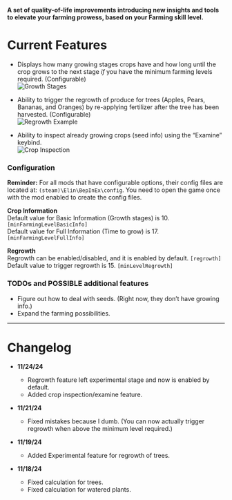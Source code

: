 **A set of quality-of-life improvements introducing new insights and tools to elevate your farming prowess, based on your Farming skill level.**

# Current Features

-   Displays how many growing stages crops have and how long until the crop grows to the next stage _if_ you have the minimum farming levels required. (Configurable)  
    ![Growth Stages](https://uc455a6fdbc20d38b8f541880188.dl.dropboxusercontent.com/cd/0/inline/Ce_z4Tt5J5iIqSXB6y0lr8g2s_YcuA1A09z8ozlaw-yquWzxtYe4bQG09g_NQcfWkwYXj8AWWFAf3Dl1wmD8cbQghCRS3r6keyMe2V04Wzj8bOYLFXSmXDey30n0-yXt5G4VYeZyi9azPkfjSJjq8gnW/file#)

-   Ability to trigger the regrowth of produce for trees (Apples, Pears, Bananas, and Oranges) by re-applying fertilizer after the tree has been harvested. (Configurable)  
    ![Regrowth Example](https://i.giphy.com/media/v1.Y2lkPTc5MGI3NjExenpzeGw5cnI2NTRxMG92NXVicWhoYnoyMGNuMDU1enVpeXo0b2ZsMiZlcD12MV9pbnRlcm5hbF9naWZfYnlfaWQmY3Q9Zw/8nPRa6w19l1eoJhjV7/giphy.gif)

-   Ability to inspect already growing crops (seed info) using the “Examine” keybind.  
    ![Crop Inspection](https://i.giphy.com/media/v1.Y2lkPTc5MGI3NjExM29jNGYwbXUzeWE3bHBmdGxsd3l5eG04a3Rzd29tdjd0am1vcHE0MyZlcD12MV9pbnRlcm5hbF9naWZfYnlfaWQmY3Q9Zw/MR7WfMlPBdaU0jGwiH/giphy.gif)

### Configuration

**Reminder:** For all mods that have configurable options, their config files are located at: `(steam)\Elin\BepInEx\config`. You need to open the game once with the mod enabled to create the config files.

**Crop Information**  
Default value for Basic Information (Growth stages) is 10. `[minFarmingLevelBasicInfo]`  
Default value for Full Information (Time to grow) is 17. `[minFarmingLevelFullInfo]`

**Regrowth**  
Regrowth can be enabled/disabled, and it is enabled by default. `[regrowth]`  
Default value to trigger regrowth is 15. `[minLevelRegrowth]`

### TODOs and POSSIBLE additional features

-   Figure out how to deal with seeds. (Right now, they don’t have growing info.)
-   Expand the farming possibilities.

---

# Changelog

-   **11/24/24**

    -   Regrowth feature left experimental stage and now is enabled by default.
    -   Added crop inspection/examine feature.

-   **11/21/24**

    -   Fixed mistakes because I dumb. (You can now actually trigger regrowth when above the minimum level required.)

-   **11/19/24**

    -   Added Experimental feature for regrowth of trees.

-   **11/18/24**
    -   Fixed calculation for trees.
    -   Fixed calculation for watered plants.
